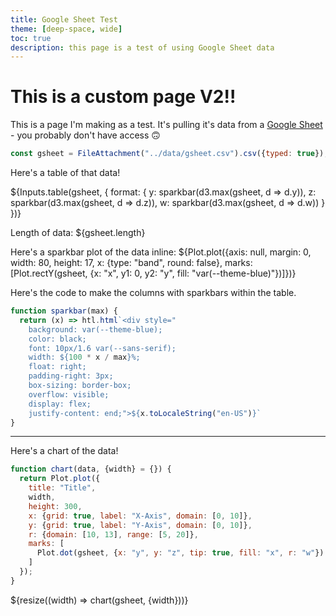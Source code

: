```yaml
---
title: Google Sheet Test
theme: [deep-space, wide]
toc: true
description: this page is a test of using Google Sheet data
---
```


# This is a custom page V2!!

This is a page I'm making as a test. It's pulling it's data from a [Google Sheet](https://docs.google.com/spreadsheets/d/1wediAtmyRAZgCCaB4Bj9VCvWcOA6Ep8_7jjhJrR51HI/edit) - you probably don't have access 🙃

```js
const gsheet = FileAttachment("../data/gsheet.csv").csv({typed: true});
```

Here's a table of that data!

<div class="grid grid-cols-2">
  <div class="card">
  ${Inputs.table(gsheet, {
    format: {
        y: sparkbar(d3.max(gsheet, d => d.y)),
        z: sparkbar(d3.max(gsheet, d => d.z)),
        w: sparkbar(d3.max(gsheet, d => d.w))
    }
  })}
  </div>
  <div class="card">
    <p>Length of data: ${gsheet.length}</p>
    <p>Here's a sparkbar plot of the data inline: ${Plot.plot({axis: null, margin: 0, width: 80, height: 17, x: {type: "band", round: false}, marks: [Plot.rectY(gsheet, {x: "x", y1: 0, y2: "y", fill: "var(--theme-blue)"})]})}</p>
  </div>
</div>

Here's the code to make the columns with sparkbars within the table.

```js echo
function sparkbar(max) {
  return (x) => htl.html`<div style="
    background: var(--theme-blue);
    color: black;
    font: 10px/1.6 var(--sans-serif);
    width: ${100 * x / max}%;
    float: right;
    padding-right: 3px;
    box-sizing: border-box;
    overflow: visible;
    display: flex;
    justify-content: end;">${x.toLocaleString("en-US")}`
}
```

---

Here's a chart of the data!

```js
function chart(data, {width} = {}) {
  return Plot.plot({
    title: "Title",
    width,
    height: 300,
    x: {grid: true, label: "X-Axis", domain: [0, 10]},
    y: {grid: true, label: "Y-Axis", domain: [0, 10]},
    r: {domain: [10, 13], range: [5, 20]},
    marks: [
      Plot.dot(gsheet, {x: "y", y: "z", tip: true, fill: "x", r: "w"})
    ]
  });
}
```

<div class="grid grid-cols-1">
  <div class="card">
    ${resize((width) => chart(gsheet, {width}))}
  </div>
</div>



